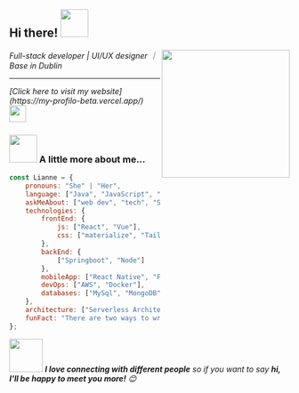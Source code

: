 <h2>Hi there! <img src="https://media.giphy.com/media/12oufCB0MyZ1Go/giphy.gif" width="50"></h2>
<img align='right' src="https://media3.giphy.com/media/scZPhLqaVOM1qG4lT9/giphy.gif" width="230">
<p><em>Full-stack developer | UI/UX designer ｜ Base in Dublin
    <hr>
    [Click here to visit my website](https://my-profilo-beta.vercel.app/)
    <img src="https://media.giphy.com/media/WUlplcMpOCEmTGBtBW/giphy.gif" width="30"> 
</em></p>



### <img src="https://media.giphy.com/media/VgCDAzcKvsR6OM0uWg/giphy.gif" width="50"> A little more about me...  

```Javascript
const Lianne = {
    pronouns: "She" | "Her",
    language: ["Java", "JavaScript", "TypeScript", "Python", "HTML", "CSS"]
    askMeAbout: ["web dev", "tech", "Sci-fi"],
    technologies: {
        frontEnd: {
            js: ["React", "Vue"],
            css: ["materialize", "TailwindCSS", "Bootstrap"]
        },
        backEnd: {
            ["Springboot", "Node"]
        },
        mobileApp: ["React Native", "Flutter"],
        devOps: ["AWS", "Docker"],
        databases: ["MySql", "MongoDB"]
    },
    architecture: ["Serverless Architecture", "Distributed system"],
    funFact: "There are two ways to write error-free programs; only the third one works"
};
```

<img src="https://media.giphy.com/media/LnQjpWaON8nhr21vNW/giphy.gif" width="60"> <em><b>I love connecting with different people</b> so if you want to say <b>hi, I'll be happy to meet you more!</b> 😊</em>



